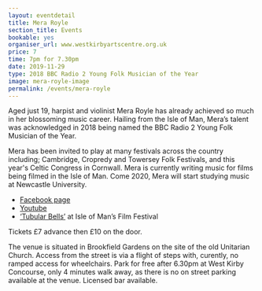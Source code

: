 ```yaml
---
layout: eventdetail
title: Mera Royle
section_title: Events
bookable: yes
organiser_url: www.westkirbyartscentre.org.uk
price: 7
time: 7pm for 7.30pm
date: 2019-11-29
type: 2018 BBC Radio 2 Young Folk Musician of the Year
image: mera-royle-image
permalink: /events/mera-royle
---
```


Aged just 19, harpist and violinist Mera Royle has already achieved so much in her
blossoming music career. Hailing from the Isle of Man, Mera’s talent was acknowledged
in 2018 being named the BBC Radio 2 Young Folk Musician of the Year.

Mera has been invited to play at many festivals across the country including; Cambridge,
Cropredy and Towersey Folk Festivals, and this year's Celtic Congress in Cornwall.
Mera is currently writing music for films being filmed in the Isle of Man. Come 2020,
Mera will start studying music at Newcastle University.

- [Facebook page](https://www.facebook.com/MeraRoyleHarp/)
- [Youtube](https://www.youtube.com/watch?v=4rp4XbOCyRY)
- [‘Tubular Bells’](https://www.youtube.com/watch?v=p1EblP-dQ4U) at Isle of Man’s Film Festival

Tickets £7 advance then £10 on the door.

The venue is situated in Brookfield Gardens on the site of the old Unitarian Church. Access from the street is via a flight of steps with, curently, no ramped access for wheelchairs. Park for free after 6.30pm at West Kirby Concourse, only 4 minutes walk away, as there is no on street parking available at the venue. Licensed bar available.

